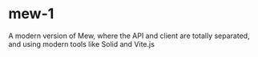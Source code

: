# mew-1
A modern version of Mew, where the API and client are totally separated, and using modern tools like Solid and Vite.js
